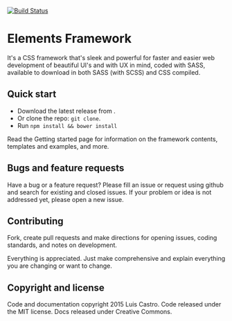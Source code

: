 [![Build Status](https://travis-ci.org/castrolem/elemental.svg)](https://travis-ci.org/castrolem/elemental)

# Elements Framework
It's a CSS framework that's sleek and powerful for faster and easier web development of beautiful UI's and with UX in mind, coded with SASS, available to download in both SASS (with SCSS) and CSS compiled.

## Quick start
* Download the latest release from .
* Or clone the repo: `git clone`.
* Run `npm install && bower install`

Read the Getting started page for information on the framework contents, templates and examples, and more.

## Bugs and feature requests
Have a bug or a feature request? Please fill an issue or request using github and search for existing and closed issues. If your problem or idea is not addressed yet, please open a new issue.

## Contributing
Fork, create pull requests and make directions for opening issues, coding standards, and notes on development.

Everything is appreciated. Just make comprehensive and explain everything you are changing or want to change.

## Copyright and license
Code and documentation copyright 2015 Luis Castro. Code released under the MIT license. Docs released under Creative Commons.
